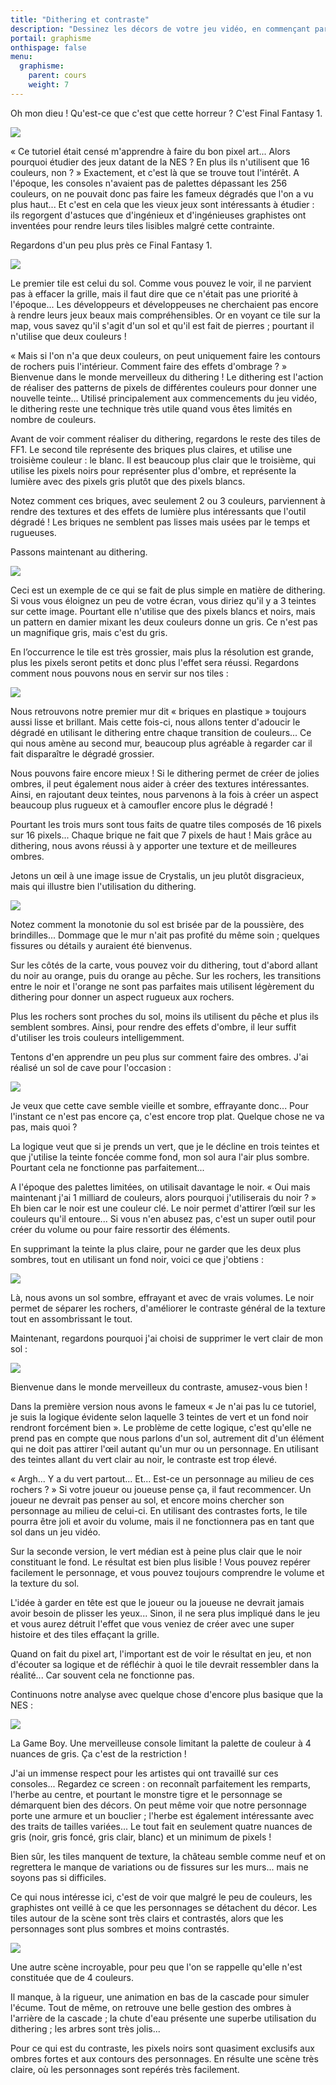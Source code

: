```yaml
---
title: "Dithering et contraste"
description: "Dessinez les décors de votre jeu vidéo, en commençant par un premier tile d'herbe, jusqu'à vous familiariser avec les textures, l'ombrage et le dithering."
portail: graphisme
onthispage: false
menu:
  graphisme:
    parent: cours
    weight: 7
---
```


Oh mon dieu ! Qu'est-ce que c'est que cette horreur ? C'est Final Fantasy 1.

![](/images/pixelart/bases/finalfantasy1.png)

« Ce tutoriel était censé m'apprendre à faire du bon pixel art... Alors pourquoi étudier des jeux datant de la NES ? En plus ils n'utilisent que 16 couleurs, non ? » Exactement, et c'est là que se trouve tout l'intérêt. A l'époque, les consoles n'avaient pas de palettes dépassant les 256 couleurs, on ne pouvait donc pas faire les fameux dégradés que l'on a vu plus haut... Et c'est en cela que les vieux jeux sont intéressants à étudier : ils regorgent d'astuces que d'ingénieux et d'ingénieuses graphistes ont inventées pour rendre leurs tiles lisibles malgré cette contrainte.

Regardons d'un peu plus près ce Final Fantasy 1.

![](/images/pixelart/bases/finalfantasy1tiles.png)

Le premier tile est celui du sol. Comme vous pouvez le voir, il ne parvient pas à effacer la grille, mais il faut dire que ce n'était pas une priorité à l'époque... Les développeurs et développeuses ne cherchaient pas encore à rendre leurs jeux beaux mais compréhensibles. Or en voyant ce tile sur la map, vous savez qu'il s'agit d'un sol et qu'il est fait de pierres ; pourtant il n'utilise que deux couleurs !

« Mais si l'on n'a que deux couleurs, on peut uniquement faire les contours de rochers puis l'intérieur. Comment faire des effets d'ombrage ? » Bienvenue dans le monde merveilleux du dithering ! Le dithering est l'action de réaliser des patterns de pixels de différentes couleurs pour donner une nouvelle teinte... Utilisé principalement aux commencements du jeu vidéo, le dithering reste une technique très utile quand vous êtes limités en nombre de couleurs.

Avant de voir comment réaliser du dithering, regardons le reste des tiles de FF1. Le second tile représente des briques plus claires, et utilise une troisième couleur : le blanc. Il est beaucoup plus clair que le troisième, qui utilise les pixels noirs pour représenter plus d'ombre, et représente la lumière avec des pixels gris plutôt que des pixels blancs.

Notez comment ces briques, avec seulement 2 ou 3 couleurs, parviennent à rendre des textures et des effets de lumière plus intéressants que l'outil dégradé ! Les briques ne semblent pas lisses mais usées par le temps et rugueuses.

Passons maintenant au dithering.

![](/images/pixelart/bases/dithering.png)

Ceci est un exemple de ce qui se fait de plus simple en matière de dithering. Si vous vous éloignez un peu de votre écran, vous diriez qu'il y a 3 teintes sur cette image. Pourtant elle n'utilise que des pixels blancs et noirs, mais un pattern en damier mixant les deux couleurs donne un gris. Ce n'est pas un magnifique gris, mais c'est du gris.

En l’occurrence le tile est très grossier, mais plus la résolution est grande, plus les pixels seront petits et donc plus l'effet sera réussi. Regardons comment nous pouvons nous en servir sur nos tiles :

![](/images/pixelart/bases/ditheringbriques.png)

Nous retrouvons notre premier mur dit « briques en plastique » toujours aussi lisse et brillant. Mais cette fois-ci, nous allons tenter d'adoucir le dégradé en utilisant le dithering entre chaque transition de couleurs... Ce qui nous amène au second mur, beaucoup plus agréable à regarder car il fait disparaître le dégradé grossier.

Nous pouvons faire encore mieux ! Si le dithering permet de créer de jolies ombres, il peut également nous aider à créer des textures intéressantes. Ainsi, en rajoutant deux teintes, nous parvenons à la fois à créer un aspect beaucoup plus rugueux et à camoufler encore plus le dégradé !

Pourtant les trois murs sont tous faits de quatre tiles composés de 16 pixels sur 16 pixels... Chaque brique ne fait que 7 pixels de haut ! Mais grâce au dithering, nous avons réussi à y apporter une texture et de meilleures ombres.

Jetons un œil à une image issue de Crystalis, un jeu plutôt disgracieux, mais qui illustre bien l'utilisation du dithering.

![](/images/pixelart/bases/crystalis.png)

Notez comment la monotonie du sol est brisée par de la poussière, des brindilles... Dommage que le mur n'ait pas profité du même soin ; quelques fissures ou détails y auraient été bienvenus.

Sur les côtés de la carte, vous pouvez voir du dithering, tout d'abord allant du noir au orange, puis du orange au pêche. Sur les rochers, les transitions entre le noir et l'orange ne sont pas parfaites mais utilisent légèrement du dithering pour donner un aspect rugueux aux rochers.

Plus les rochers sont proches du sol, moins ils utilisent du pêche et plus ils semblent sombres. Ainsi, pour rendre des effets d'ombre, il leur suffit d'utiliser les trois couleurs intelligemment.

Tentons d'en apprendre un peu plus sur comment faire des ombres. J'ai réalisé un sol de cave pour l'occasion :

![](/images/pixelart/bases/solcave.png)

Je veux que cette cave semble vieille et sombre, effrayante donc... Pour l'instant ce n'est pas encore ça, c'est encore trop plat. Quelque chose ne va pas, mais quoi ?

La logique veut que si je prends un vert, que je le décline en trois teintes et que j'utilise la teinte foncée comme fond, mon sol aura l'air plus sombre. Pourtant cela ne fonctionne pas parfaitement...

A l'époque des palettes limitées, on utilisait davantage le noir. « Oui mais maintenant j'ai 1 milliard de couleurs, alors pourquoi j'utiliserais du noir ? » Eh bien car le noir est une couleur clé. Le noir permet d'attirer l’œil sur les couleurs qu'il entoure... Si vous n'en abusez pas, c'est un super outil pour créer du volume ou pour faire ressortir des éléments.

En supprimant la teinte la plus claire, pour ne garder que les deux plus sombres, tout en utilisant un fond noir, voici ce que j'obtiens :

![](/images/pixelart/bases/solcave2.png)

Là, nous avons un sol sombre, effrayant et avec de vrais volumes. Le noir permet de séparer les rochers, d'améliorer le contraste général de la texture tout en assombrissant le tout.

Maintenant, regardons pourquoi j'ai choisi de supprimer le vert clair de mon sol :

![](/images/pixelart/bases/solcave3.png)

Bienvenue dans le monde merveilleux du contraste, amusez-vous bien !

Dans la première version nous avons le fameux « Je n'ai pas lu ce tutoriel, je suis la logique évidente selon laquelle 3 teintes de vert et un fond noir rendront forcément bien ». Le problème de cette logique, c'est qu'elle ne prend pas en compte que nous parlons d'un sol, autrement dit d'un élément qui ne doit pas attirer l'œil autant qu'un mur ou un personnage. En utilisant des teintes allant du vert clair au noir, le contraste est trop élevé.

« Argh... Y a du vert partout... Et... Est-ce un personnage au milieu de ces rochers ? » Si votre joueur ou joueuse pense ça, il faut recommencer. Un joueur ne devrait pas penser au sol, et encore moins chercher son personnage au milieu de celui-ci. En utilisant des contrastes forts, le tile pourra être joli et avoir du volume, mais il ne fonctionnera pas en tant que sol dans un jeu vidéo.

Sur la seconde version, le vert médian est à peine plus clair que le noir constituant le fond. Le résultat est bien plus lisible ! Vous pouvez repérer facilement le personnage, et vous pouvez toujours comprendre le volume et la texture du sol.

L'idée à garder en tête est que le joueur ou la joueuse ne devrait jamais avoir besoin de plisser les yeux... Sinon, il ne sera plus impliqué dans le jeu et vous aurez détruit l'effet que vous veniez de créer avec une super histoire et des tiles effaçant la grille.

Quand on fait du pixel art, l'important est de voir le résultat en jeu, et non d'écouter sa logique et de réfléchir à quoi le tile devrait ressembler dans la réalité... Car souvent cela ne fonctionne pas.

Continuons notre analyse avec quelque chose d'encore plus basique que la NES :

![](/images/pixelart/bases/gameboy.png)

La Game Boy. Une merveilleuse console limitant la palette de couleur à 4 nuances de gris. Ça c'est de la restriction !

J'ai un immense respect pour les artistes qui ont travaillé sur ces consoles... Regardez ce screen : on reconnaît parfaitement les remparts, l'herbe au centre, et pourtant le monstre tigre et le personnage se démarquent bien des décors. On peut même voir que notre personnage porte une armure et un bouclier ; l'herbe est également intéressante avec des traits de tailles variées... Le tout fait en seulement quatre nuances de gris (noir, gris foncé, gris clair, blanc) et un minimum de pixels !

Bien sûr, les tiles manquent de texture, la château semble comme neuf et on regrettera le manque de variations ou de fissures sur les murs... mais ne soyons pas si difficiles.

Ce qui nous intéresse ici, c'est de voir que malgré le peu de couleurs, les graphistes ont veillé à ce que les personnages se détachent du décor. Les tiles autour de la scène sont très clairs et contrastés, alors que les personnages sont plus sombres et moins contrastés.

![](/images/pixelart/bases/gameboy2.png)

Une autre scène incroyable, pour peu que l'on se rappelle qu'elle n'est constituée que de 4 couleurs.

Il manque, à la rigueur, une animation en bas de la cascade pour simuler l'écume. Tout de même, on retrouve une belle gestion des ombres à l'arrière de la cascade ; la chute d'eau présente une superbe utilisation du dithering ; les arbres sont très jolis...

Pour ce qui est du contraste, les pixels noirs sont quasiment exclusifs aux ombres fortes et aux contours des personnages. En résulte une scène très claire, où les personnages sont repérés très facilement.
